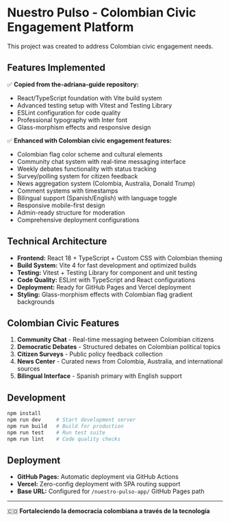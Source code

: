 # Nuestro Pulso - Colombian Civic Engagement Platform

This project was created to address Colombian civic engagement needs.

## Features Implemented

✅ **Copied from the-adriana-guide repository:**
- React/TypeScript foundation with Vite build system
- Advanced testing setup with Vitest and Testing Library
- ESLint configuration for code quality
- Professional typography with Inter font
- Glass-morphism effects and responsive design

✅ **Enhanced with Colombian civic engagement features:**
- Colombian flag color scheme and cultural elements
- Community chat system with real-time messaging interface
- Weekly debates functionality with status tracking
- Survey/polling system for citizen feedback
- News aggregation system (Colombia, Australia, Donald Trump)
- Comment systems with timestamps
- Bilingual support (Spanish/English) with language toggle
- Responsive mobile-first design
- Admin-ready structure for moderation
- Comprehensive deployment configurations

## Technical Architecture

- **Frontend:** React 18 + TypeScript + Custom CSS with Colombian theming
- **Build System:** Vite 4 for fast development and optimized builds
- **Testing:** Vitest + Testing Library for component and unit testing
- **Code Quality:** ESLint with TypeScript and React configurations
- **Deployment:** Ready for GitHub Pages and Vercel deployment
- **Styling:** Glass-morphism effects with Colombian flag gradient backgrounds

## Colombian Civic Features

1. **Community Chat** - Real-time messaging between Colombian citizens
2. **Democratic Debates** - Structured debates on Colombian political topics
3. **Citizen Surveys** - Public policy feedback collection
4. **News Center** - Curated news from Colombia, Australia, and international sources
5. **Bilingual Interface** - Spanish primary with English support

## Development

```bash
npm install
npm run dev     # Start development server
npm run build   # Build for production
npm run test    # Run test suite
npm run lint    # Code quality checks
```

## Deployment

- **GitHub Pages:** Automatic deployment via GitHub Actions
- **Vercel:** Zero-config deployment with SPA routing support
- **Base URL:** Configured for `/nuestro-pulso-app/` GitHub Pages path

---

🇨🇴 **Fortaleciendo la democracia colombiana a través de la tecnología**
